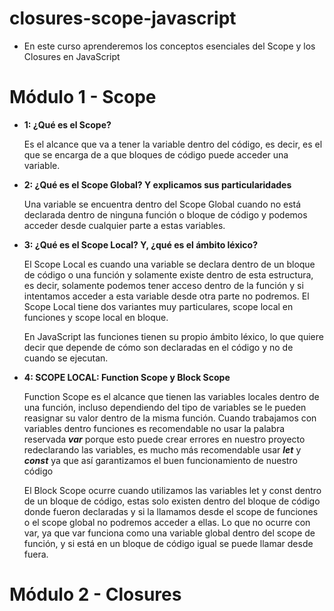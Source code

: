 # closures-scope-javascript

- En este curso aprenderemos los conceptos esenciales del Scope y los Closures en JavaScript

# Módulo 1 - Scope

- **1: ¿Qué es el Scope?**

  Es el alcance que va a tener la variable dentro del código, es decir, es el que se encarga de a que bloques de código puede acceder una variable.

- **2: ¿Qué es el Scope Global? Y explicamos sus particularidades**

  Una variable se encuentra dentro del Scope Global cuando no está declarada dentro de ninguna función o bloque de código y podemos acceder desde cualquier parte a estas variables.

- **3: ¿Qué es el Scope Local? Y, ¿qué es el ámbito léxico?**

  El Scope Local es cuando una variable se declara dentro de un bloque de código o una función y solamente existe dentro de esta estructura, es decir, solamente podemos tener acceso dentro de la función y si intentamos acceder a esta variable desde otra parte no podremos. El Scope Local tiene dos variantes muy particulares, scope local en funciones y scope local en bloque.

  En JavaScript las funciones tienen su propio ámbito léxico, lo que quiere decir que depende de cómo son declaradas en el código y no de cuando se ejecutan.

- **4: SCOPE LOCAL: Function Scope y Block Scope**

  Function Scope es el alcance que tienen las variables locales dentro de una función, incluso dependiendo del tipo de variables se le pueden reasignar su valor dentro de la misma función. Cuando trabajamos con variables dentro funciones es recomendable no usar la palabra reservada **_var_** porque esto puede crear errores en nuestro proyecto redeclarando las variables, es mucho más recomendable usar **_let_** y **_const_** ya que así garantizamos el buen funcionamiento de nuestro código

  El Block Scope ocurre cuando utilizamos las variables let y const dentro de un bloque de código, estas solo existen dentro del bloque de código donde fueron declaradas y si la llamamos desde el scope de funciones o el scope global no podremos acceder a ellas. Lo que no ocurre con var, ya que var funciona como una variable global dentro del scope de función, y si está en un bloque de código igual se puede llamar desde fuera.

# Módulo 2 - Closures
